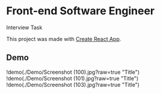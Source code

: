 # Front-end Software Engineer 
Interview Task

This project was made with [Create React App](https://github.com/facebook/create-react-app).

## Demo
!demo(./Demo/Screenshot (100).jpg?raw=true "Title")
!demo(./Demo/Screenshot (101).jpg?raw=true "Title")
!demo(./Demo/Screenshot (103).jpg?raw=true "Title")

